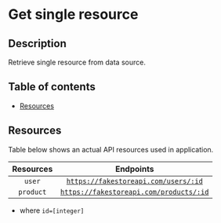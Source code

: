 # Get single resource

## Description

Retrieve single resource from data source.

## Table of contents

- [Resources](#resources)

## Resources

Table below shows an actual API resources used in application.

| Resources |                                  Endpoints                                  |
| :-------: | :-------------------------------------------------------------------------: |
|  `user`   |  [`https://fakestoreapi.com/users/:id`](https://fakestoreapi.com/users/1)   |
| `product` | [`https://fakestoreapi.com/products/:id`](https://fakestoreapi.com/users/1) |

- where `id=[integer]`
